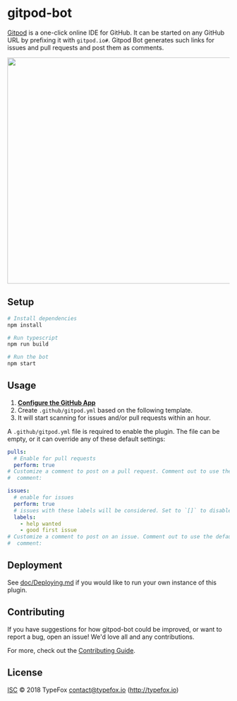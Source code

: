 # gitpod-bot

[Gitpod](http://www.gitpod.io) is a one-click online IDE for GitHub. It can be started on any GitHub URL by prefixing it with `gitpod.io#`. Gitpod Bot generates such links for issues and pull requests and post them as comments.

<img src="https://user-images.githubusercontent.com/3082655/45426649-1a2bd100-b69d-11e8-9790-91cd6850bc63.png" height="512px" />

## Setup

```sh
# Install dependencies
npm install

# Run typescript
npm run build

# Run the bot
npm start
```

## Usage

1. **[Configure the GitHub App](https://github.com/apps/gitpod-io)**
2. Create `.github/gitpod.yml` based on the following template.
3. It will start scanning for issues and/or pull requests within an hour.

A `.github/gitpod.yml` file is required to enable the plugin. The file can be empty, or it can override any of these default settings:

```yml
pulls:
  # Enable for pull requests
  perform: true
# Customize a comment to post on a pull request. Comment out to use the default
#  comment:

issues:
  # enable for issues
  perform: true
  # issues with these labels will be considered. Set to `[]` to disable for issues
  labels:
    - help wanted
    - good first issue
# Customize a comment to post on an issue. Comment out to use the default
#  comment:
```

## Deployment

See [doc/Deploying.md](doc/Deploying.md) if you would like to run your own instance of this plugin.

## Contributing

If you have suggestions for how gitpod-bot could be improved, or want to report a bug, open an issue! We'd love all and any contributions.

For more, check out the [Contributing Guide](CONTRIBUTING.md).

## License

[ISC](LICENSE) © 2018 TypeFox <contact@typefox.io> (http://typefox.io)
